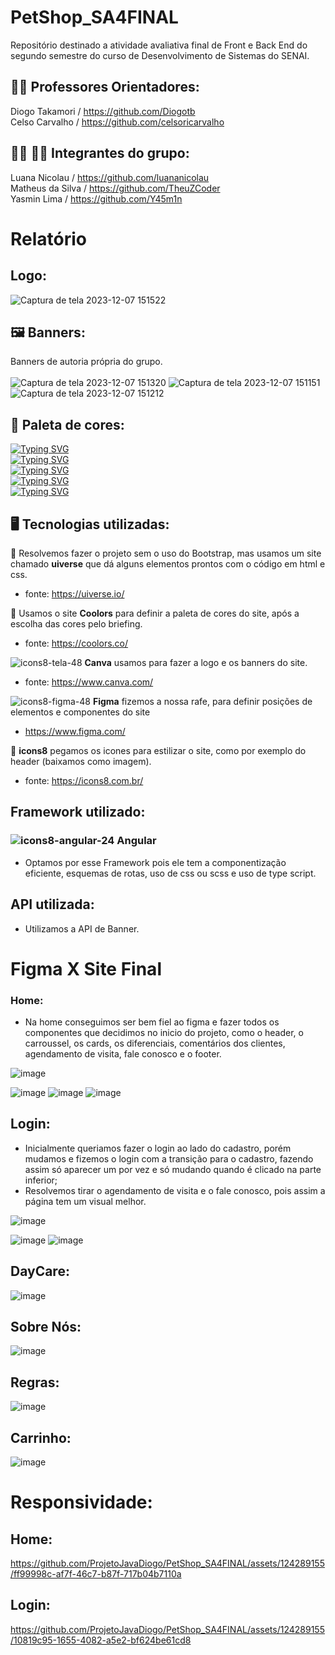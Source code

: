 # PetShop_SA4FINAL
Repositório destinado a atividade avaliativa final de Front e Back End do segundo semestre do curso de Desenvolvimento de Sistemas do SENAI.
<br>
## 👨‍🏫 Professores Orientadores:
Diogo Takamori / https://github.com/Diogotb <br>
Celso Carvalho / https://github.com/celsoricarvalho

## 🧑‍💻 👩‍💻 Integrantes do grupo:
Luana Nicolau / https://github.com/luananicolau <br>
Matheus da Silva / https://github.com/TheuZCoder <br>
Yasmin Lima / https://github.com/Y45m1n

# Relatório

## Logo:

![Captura de tela 2023-12-07 151522](https://github.com/ProjetoJavaDiogo/PetShop_SA4FINAL/assets/124289155/19c96859-668e-4d53-92d3-c602f57614d1)

## 🖼️ Banners: 
Banners de autoria própria do grupo.
<br>
<br>
![Captura de tela 2023-12-07 151320](https://github.com/ProjetoJavaDiogo/PetShop_SA4FINAL/assets/124289155/876301c9-e84d-4f2a-9a48-b22c7d5ca21a)
![Captura de tela 2023-12-07 151151](https://github.com/ProjetoJavaDiogo/PetShop_SA4FINAL/assets/124289155/c47e8fc4-577e-498f-91a9-7f1b8ce87207)
![Captura de tela 2023-12-07 151212](https://github.com/ProjetoJavaDiogo/PetShop_SA4FINAL/assets/124289155/9009225b-e4b1-43a2-9df5-064dc8458313)

## 🌈 Paleta de cores:
[![Typing SVG](https://readme-typing-svg.demolab.com?font=Fira+Code&duration=1&color=E7DFDA&repeat=false&random=false&width=435&lines=FUNDO%3A+%23E7DFDA)](https://git.io/typing-svg) <br>
[![Typing SVG](https://readme-typing-svg.demolab.com?font=Fira+Code&duration=1&color=+%2383BD4C&repeat=false&random=false&width=435&lines=VERDE%3A+%2383BD4C)](https://git.io/typing-svg) <br>
[![Typing SVG](https://readme-typing-svg.demolab.com?font=Fira+Code&duration=1&color=E88F4A&repeat=false&random=false&width=435&lines=LARANJA%3A+%23E88F4A)](https://git.io/typing-svg) <br>
[![Typing SVG](https://readme-typing-svg.demolab.com?font=Fira+Code&duration=1&color=E2B6C5&repeat=false&random=false&width=435&lines=ROSA%3A+%23E2B6C5)](https://git.io/typing-svg) <br>
[![Typing SVG](https://readme-typing-svg.demolab.com?font=Fira+Code&duration=1&color=9A6AB4&repeat=false&random=false&width=435&lines=LILAS%3A+%239A6AB4)](https://git.io/typing-svg) <br>

## 🖥️ Tecnologias utilizadas:

🌟 Resolvemos fazer o projeto sem o uso do Bootstrap, mas usamos um site chamado **uiverse** que dá alguns elementos prontos com o código em html e css. <br>
- fonte: https://uiverse.io/ <br>

🌟 Usamos o site **Coolors** para definir a paleta de cores do site, após a escolha das cores pelo briefing. <br>
- fonte: https://coolors.co/ <br>

 ![icons8-tela-48](https://github.com/ProjetoJavaDiogo/PetShop_SA4FINAL/assets/124289155/443ac8a6-c08d-492f-836c-7a9bc53a2ab2) **Canva** usamos para fazer a logo e os banners do site. <br>
- fonte: https://www.canva.com/ <br>

 ![icons8-figma-48](https://github.com/ProjetoJavaDiogo/PetShop_SA4FINAL/assets/124289155/1d9485a5-f9dc-448e-9504-86b47d0a492b) **Figma** fizemos a nossa rafe, para definir posições de elementos e componentes do site <br>
- https://www.figma.com/ <br>


🌟 **icons8** pegamos os icones para estilizar o site, como por exemplo do header (baixamos como imagem). <br> 
- fonte: https://icons8.com.br/ <br>

## Framework utilizado:
### ![icons8-angular-24](https://github.com/ProjetoJavaDiogo/PetShop_SA4FINAL/assets/124289155/5c20dee2-8bf7-4e5a-bec8-6e6220c85906)  Angular

- Optamos por esse Framework pois ele tem a componentização eficiente, esquemas de rotas, uso de css ou scss e uso de type script.

## API utilizada:
- Utilizamos a API de Banner.


# Figma X Site Final

### Home:

- Na home conseguimos ser bem fiel ao figma e fazer todos os componentes que decidimos no inicio do projeto, como o header, o carroussel, os cards, os diferenciais, comentários dos clientes, agendamento de visita, fale conosco e o footer.

  
![image](https://github.com/ProjetoJavaDiogo/PetShop_SA4FINAL/assets/124289155/920d7e8d-f827-4a78-a996-97ee6ecbb816)

![image](https://github.com/ProjetoJavaDiogo/PetShop_SA4FINAL/assets/124289155/f69a51e5-bdd8-4b5d-93c3-369ecdd9bd0d)
![image](https://github.com/ProjetoJavaDiogo/PetShop_SA4FINAL/assets/124289155/a7aee56b-e960-4c90-b929-2215e4357e5b)    ![image](https://github.com/ProjetoJavaDiogo/PetShop_SA4FINAL/assets/124289155/de80a575-9c90-4e49-87d5-00656a795131)

## Login:

- Inicialmente queriamos fazer o login ao lado do cadastro, porém mudamos e fizemos o login com a transição para o cadastro, fazendo assim só aparecer um por vez e só mudando quando é clicado na parte inferior;
- Resolvemos tirar o agendamento de visita e o fale conosco, pois assim a página tem um visual melhor.

  
![image](https://github.com/ProjetoJavaDiogo/PetShop_SA4FINAL/assets/124289155/e06bc46e-dd9d-45d2-888d-a876e1e01797)

![image](https://github.com/ProjetoJavaDiogo/PetShop_SA4FINAL/assets/124289155/7633aeae-2853-4617-9139-bc4e8de5d478)
![image](https://github.com/ProjetoJavaDiogo/PetShop_SA4FINAL/assets/124289155/3ee8b599-4c30-4baa-8618-78cf1d0c0899)


## DayCare:

![image](https://github.com/ProjetoJavaDiogo/PetShop_SA4FINAL/assets/124289155/8589ac7f-847b-429d-a1eb-aa9b313d98fc)

## Sobre Nós: 

![image](https://github.com/ProjetoJavaDiogo/PetShop_SA4FINAL/assets/124289155/d6b83bb2-3116-4b29-bfbb-a3e307947dab)


## Regras:

![image](https://github.com/ProjetoJavaDiogo/PetShop_SA4FINAL/assets/124289155/2fe5fb27-3b27-4e8e-802d-ebf6a45af5f2)

## Carrinho: 

![image](https://github.com/ProjetoJavaDiogo/PetShop_SA4FINAL/assets/124289155/b76bab91-fad4-4a2b-809f-7de2e36cfe7a)





# Responsividade:
## Home:
https://github.com/ProjetoJavaDiogo/PetShop_SA4FINAL/assets/124289155/ff99998c-af7f-46c7-b87f-717b04b7110a 

## Login:

https://github.com/ProjetoJavaDiogo/PetShop_SA4FINAL/assets/124289155/10819c95-1655-4082-a5e2-bf624be61cd8











